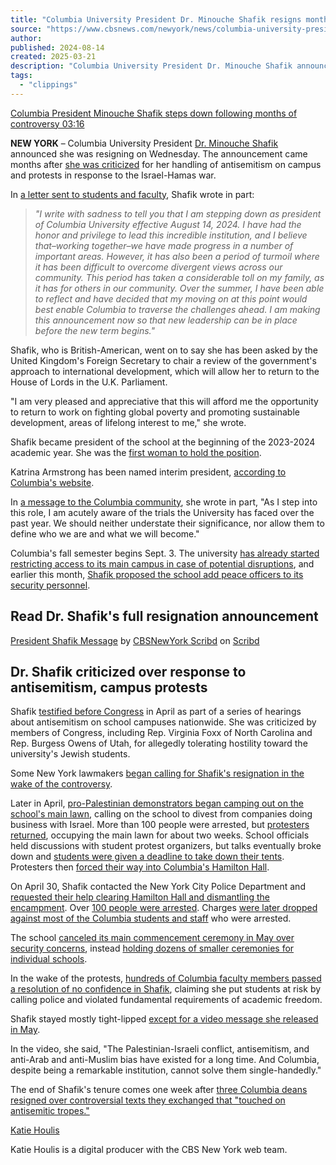 ```yaml
---
title: "Columbia University President Dr. Minouche Shafik resigns months after campus protests"
source: "https://www.cbsnews.com/newyork/news/columbia-university-president-minouche-shafik-resigns/"
author:
published: 2024-08-14
created: 2025-03-21
description: "Columbia University President Dr. Minouche Shafik announced she was resigning on Wednesday. The announcement came months after she was criticized for her handling of antisemitism on campus and protests in response to the Israel-Hamas war."
tags:
  - "clippings"
---
```

[Columbia President Minouche Shafik steps down following months of controversy 03:16](https://www.cbsnews.com/newyork/video/columbia-president-minouche-shafik-steps-down-following-months-of-controversy/)

**NEW YORK** – Columbia University President [Dr. Minouche Shafik](https://www.cbsnews.com/newyork/news/who-is-columbia-university-president-dr-minouche-shafik/) announced she was resigning on Wednesday. The announcement came months after [she was criticized](https://www.cbsnews.com/newyork/news/columbia-university-president-minouche-shafik-no-confidence-vote/) for her handling of antisemitism on campus and protests in response to the Israel-Hamas war.

In [a letter sent to students and faculty](https://president.columbia.edu/news/announcement-president-minouche-shafik), Shafik wrote in part:

> *"I write with sadness to tell you that I am stepping down as president of Columbia University effective August 14, 2024. I have had the honor and privilege to lead this incredible institution, and I believe that–working together–we have made progress in a number of important areas. However, it has also been a period of turmoil where it has been difficult to overcome divergent views across our community. This period has taken a considerable toll on my family, as it has for others in our community. Over the summer, I have been able to reflect and have decided that my moving on at this point would best enable Columbia to traverse the challenges ahead. I am making this announcement now so that new leadership can be in place before the new term begins."*

Shafik, who is British-American, went on to say she has been asked by the United Kingdom's Foreign Secretary to chair a review of the government's approach to international development, which will allow her to return to the House of Lords in the U.K. Parliament.

"I am very pleased and appreciative that this will afford me the opportunity to return to work on fighting global poverty and promoting sustainable development, areas of lifelong interest to me," she wrote.

Shafik became president of the school at the beginning of the 2023-2024 academic year. She was the [first woman to hold the position](https://www.cbsnews.com/newyork/news/minouche-shafik-elected-as-20th-president-of-columbia-university/).

Katrina Armstrong has been named interim president, [according to Columbia's website](https://president.columbia.edu/content/about-interim-president-armstrong).

In [a message to the Columbia community](https://president.columbia.edu/news/message-katrina-armstrong), she wrote in part, "As I step into this role, I am acutely aware of the trials the University has faced over the past year. We should neither understate their significance, nor allow them to define who we are and what we will become."

Columbia's fall semester begins Sept. 3. The university [has already started restricting access to its main campus in case of potential disruptions](https://www.cbsnews.com/newyork/news/columbia-university-campus-id-requirement/), and earlier this month, [Shafik proposed the school add peace officers to its security personnel](https://www.cbsnews.com/newyork/news/columbia-university-considering-peace-officers-with-arrest-power-on-campus/).

## Read Dr. Shafik's full resignation announcement

[President Shafik Message](https://www.scribd.com/doc/759141814/President-Shafik-Message#from_embed) by [CBSNewYork Scribd](https://www.scribd.com/user/643485248/CBSNewYork-Scribd) on [Scribd](https://www.scribd.com/)

## Dr. Shafik criticized over response to antisemitism, campus protests

Shafik [testified before Congress](https://www.cbsnews.com/newyork/news/antisemitism-on-college-campuses-columbia-university-president-shafik-testifies-before-congress/) in April as part of a series of hearings about antisemitism on school campuses nationwide. She was criticized by members of Congress, including Rep. Virginia Foxx of North Carolina and Rep. Burgess Owens of Utah, for allegedly tolerating hostility toward the university's Jewish students.

Some New York lawmakers [began calling for Shafik's resignation in the wake of the controversy](https://www.cbsnews.com/newyork/news/who-is-columbia-university-president-dr-minouche-shafik/).

Later in April, [pro-Palestinian demonstrators began camping out on the school's main lawn](https://www.cbsnews.com/newyork/news/columbia-university-pro-palestinian-pro-israeli-protests/), calling on the school to divest from companies doing business with Israel. More than 100 people were arrested, but [protesters returned](https://www.cbsnews.com/newyork/news/supporters-of-palestinians-israel-clash-outside-columbia-universitys-campus-gate/), occupying the main lawn for about two weeks. School officials held discussions with student protest organizers, but talks eventually broke down and [students were given a deadline to take down their tents](https://www.cbsnews.com/newyork/news/columbia-university-protest-last-day-of-classes/). Protesters then [forced their way into Columbia's Hamilton Hall](https://www.cbsnews.com/newyork/news/columbia-university-pro-palestinian-protests-occupy-hamilton-hall/).

On April 30, Shafik contacted the New York City Police Department and [requested their help clearing Hamilton Hall and dismantling the encampment](https://www.cbsnews.com/newyork/news/nypd-moves-in-columbia-university-student-protests/). Over [100 people were arrested](https://www.cbsnews.com/newyork/news/columbia-university-protests-nypd-arrests/). Charges [were later dropped against most of the Columbia students and staff](https://www.cbsnews.com/newyork/news/columbia-university-protest-arrests-charges-dropped/) who were arrested.

The school [canceled its main commencement ceremony in May over security concerns](https://www.cbsnews.com/newyork/news/columbia-university-commencement-2024/), instead [holding dozens of smaller ceremonies for individual schools](https://www.cbsnews.com/newyork/news/columbia-university-graduations-begin/).

In the wake of the protests, [hundreds of Columbia faculty members passed a resolution of no confidence in Shafik](https://www.cbsnews.com/newyork/news/columbia-university-president-minouche-shafik-no-confidence-vote/), claiming she put students at risk by calling police and violated fundamental requirements of academic freedom.

Shafik stayed mostly tight-lipped [except for a video message she released in May](https://twitter.com/Columbia/status/1786492191503753256).

In the video, she said, "The Palestinian-Israeli conflict, antisemitism, and anti-Arab and anti-Muslim bias have existed for a long time. And Columbia, despite being a remarkable institution, cannot solve them single-handedly."

The end of Shafik's tenure comes one week after [three Columbia deans resigned over controversial texts they exchanged that "touched on antisemitic tropes."](https://www.cbsnews.com/newyork/news/3-columbia-administrators-resign-over-controversial-texts/)

[Katie Houlis](https://www.cbsnews.com/team/katie-houlis/)

Katie Houlis is a digital producer with the CBS New York web team.
